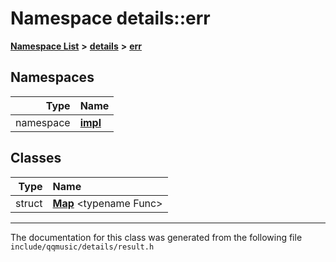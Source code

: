 

# Namespace details::err



[**Namespace List**](namespaces.md) **>** [**details**](namespacedetails.md) **>** [**err**](namespacedetails_1_1err.md)


















## Namespaces

| Type | Name |
| ---: | :--- |
| namespace | [**impl**](namespacedetails_1_1err_1_1impl.md) <br> |


## Classes

| Type | Name |
| ---: | :--- |
| struct | [**Map**](structdetails_1_1err_1_1Map.md) &lt;typename Func&gt;<br> |



















































------------------------------
The documentation for this class was generated from the following file `include/qqmusic/details/result.h`

